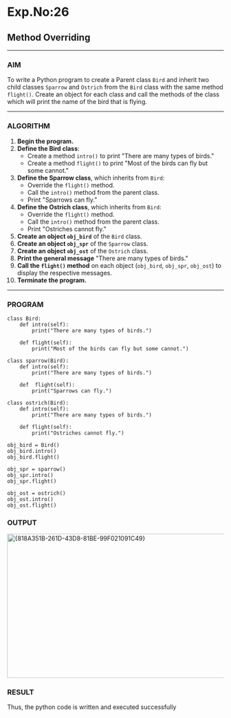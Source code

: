 # Exp.No:26  
## Method Overriding

---

### AIM  
To write a Python program to create a Parent class `Bird` and inherit two child classes `Sparrow` and `Ostrich` from the `Bird` class with the same method `flight()`. Create an object for each class and call the methods of the class which will print the name of the bird that is flying.

---

### ALGORITHM

1. **Begin the program.**
2. **Define the Bird class**:
   - Create a method `intro()` to print "There are many types of birds."
   - Create a method `flight()` to print "Most of the birds can fly but some cannot."
3. **Define the Sparrow class**, which inherits from `Bird`:
   - Override the `flight()` method.
   - Call the `intro()` method from the parent class.
   - Print "Sparrows can fly."
4. **Define the Ostrich class**, which inherits from `Bird`:
   - Override the `flight()` method.
   - Call the `intro()` method from the parent class.
   - Print "Ostriches cannot fly."
5. **Create an object `obj_bird`** of the `Bird` class.
6. **Create an object `obj_spr`** of the `Sparrow` class.
7. **Create an object `obj_ost`** of the `Ostrich` class.
8. **Print the general message** "There are many types of birds."
9. **Call the `flight()` method** on each object (`obj_bird`, `obj_spr`, `obj_ost`) to display the respective messages.
10. **Terminate the program.**

---

### PROGRAM

```
class Bird:
    def intro(self):
        print("There are many types of birds.")
	
    def flight(self):
        print("Most of the birds can fly but some cannot.")

class sparrow(Bird):
    def intro(self):
        print("There are many types of birds.")
	
    def  flight(self):
        print("Sparrows can fly.")
        
class ostrich(Bird):
    def intro(self):
        print("There are many types of birds.")
	
    def flight(self):
        print("Ostriches cannot fly.")
	
obj_bird = Bird()
obj_bird.intro()
obj_bird.flight()

obj_spr = sparrow()
obj_spr.intro()
obj_spr.flight()

obj_ost = ostrich()
obj_ost.intro()
obj_ost.flight()
```

### OUTPUT
<img width="813" height="335" alt="{818A351B-261D-43D8-81BE-99F021091C49}" src="https://github.com/user-attachments/assets/ade4ba5f-6601-4458-8204-fea9ca57f302" />

### RESULT
Thus, the python code is written and executed successfully
